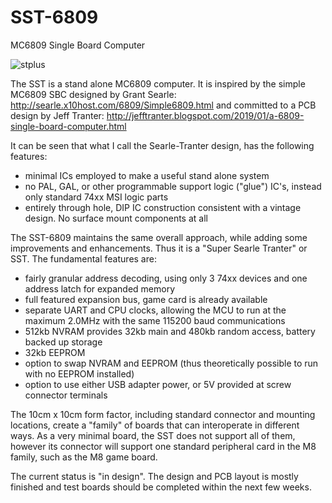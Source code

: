 # SST-6809
MC6809 Single Board Computer

![stplus](https://github.com/KenWillmott/SST-6809/assets/17345651/65cba65b-a6d5-43c8-8a5a-43d4fdd7b7a5)

The SST is a stand alone MC6809 computer. It is inspired by the simple MC6809 SBC designed by Grant Searle:
http://searle.x10host.com/6809/Simple6809.html
and committed to a PCB design by Jeff Tranter:
http://jefftranter.blogspot.com/2019/01/a-6809-single-board-computer.html

It can be seen that what I call the Searle-Tranter design, has the following features:
- minimal ICs employed to make a useful stand alone system
- no PAL, GAL, or other programmable support logic ("glue") IC's, instead only standard 74xx MSI logic parts
- entirely through hole, DIP IC construction consistent with a vintage design. No surface mount components at all

The SST-6809 maintains the same overall approach, while adding some improvements and enhancements. Thus it is a "Super Searle Tranter" or SST. The fundamental features are:
- fairly granular address decoding, using only 3 74xx devices and one address latch for expanded memory
- full featured expansion bus, game card is already available
- separate UART and CPU clocks, allowing the MCU to run at the maximum 2.0MHz with the same 115200 baud communications
- 512kb NVRAM provides 32kb main and 480kb random access, battery backed up storage
- 32kb EEPROM
- option to swap NVRAM and EEPROM (thus theoretically possible to run with no EEPROM installed)
- option to use either USB adapter power, or 5V provided at screw connector terminals

The 10cm x 10cm form factor, including standard connector and mounting locations, create a "family" of boards that can interoperate in different ways. As a very minimal board, the SST does not support all of them, however its connector will support one standard peripheral card in the M8 family, such as the M8 game board.

The current status is "in design". The design and PCB layout is mostly finished and test boards should be completed within the next few weeks.
